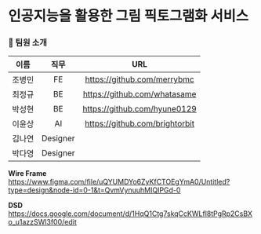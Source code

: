 # 인공지능을 활용한 그림 픽토그램화 서비스

### 👩 팀원 소개
| 이름   | 직무 | URL  |
| ------ | :----: | :----: |
| 조병민 |   FE   |https://github.com/merrybmc      |
| 최정규 |   BE   |https://github.com/whatasame      |
| 박성현 |   BE   |https://github.com/hyune0129      |
| 이윤상 |   AI   |https://github.com/brightorbit      |
| 김나연 | Designer   |      |
| 박다영 | Designer   |      |

**Wire Frame** <br/>
https://www.figma.com/file/uQYUMDYo6ZyKfCTOEgYmA0/Untitled?type=design&node-id=0-1&t=QvmVynuuhMIQIPGd-0

**DSD** <br/>
https://docs.google.com/document/d/1HqQ1Ctg7skqCcKWLfl8tPgRp2CsBXo_u1azzSWl3f00/edit
